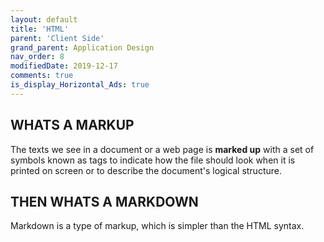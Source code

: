 ```yaml
---
layout: default
title: 'HTML'
parent: 'Client Side'
grand_parent: Application Design
nav_order: 8
modifiedDate: 2019-12-17
comments: true
is_display_Horizontal_Ads: true
---
```


## WHATS A MARKUP
The texts we see in a document or a web page is **marked up** with a set of symbols known as tags to indicate how the file should look when it is printed on screen or to describe the document's logical structure.

## THEN WHATS A MARKDOWN
Markdown is a type of markup, which is simpler than the HTML syntax. 

    